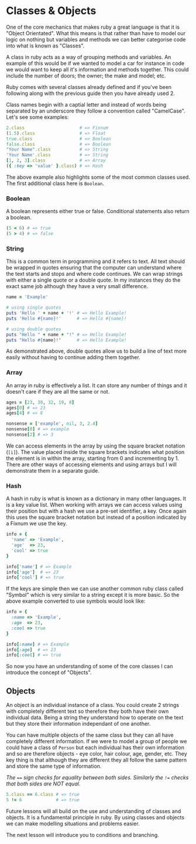 # Classes & Objects
One of the core mechanics that makes ruby a great language is that it is "Object Orientated". What this means is that rather than have to model our logic on nothing but variables and methods we can better categorise code into what is known as "Classes".

A class in ruby acts as a way of grouping methods and variables. An example of this would be if we wanted to model a car for instance in code we would want to keep all it's information and methods together. This could include the number of doors; the owner; the make and model; etc.

Ruby comes with several classes already defined and if you've been following along with the previous guide then you have already used 2.

Class names begin with a captial letter and instead of words being separated by an underscore they follow a convention called "CamelCase". Let's see some examples:

```ruby
2.class                     # => Fixnum
(1.5).class                 # => Float
true.class                  # => Boolean
false.class                 # => Boolean
"Your Name".class           # => String
'Your Name'.class           # => String
[1, 2, 3].class             # => Array
({ :key => 'value' }.class) # => Hash
```

The above example also highlights some of the most common classes used. The first additional class here is `Boolean`.

### Boolean
A boolean represents either true or false. Conditional statements also return a boolean.

```ruby
(5 < 6) # => true
(5 > 4) # => false
```

### String
This is a common term in programming and it refers to text. All text should be wrapped in quotes ensuring that the computer can understand where the text starts and stops and where code continues. We can wrap strings with either a single quote or a double quote. In my instances they do the exact same job although they have a very small difference.

```ruby
name = 'Example'

# using single quotes
puts 'Hello ' + name + '!' # => Hello Example!
puts 'Hello #{name}!'      # => Hello #{name}!

# using double quotes
puts "Hello " + name + "!" # => Hello Example!
puts "Hello #{name}!"      # => Hello Example!
```

As demonstrated above, double quotes allow us to build a line of text more easily without having to continue adding them together.

### Array
An array in ruby is effectively a list. It can store any number of things and it doesn't care if they are all the same or not.

```ruby
ages = [23, 30, 32, 19, 8]
ages[0] # => 23
ages[4] # => 8

nonsense = ['example', nil, 3, 2.4]
nonsense[0] # => example
nonsense[2] # => 3
```

We can access elements in the array by using the square bracket notation (`[i]`). The value placed inside the square brackets indicates what position the element is in within the array, starting from 0 and incrementing by 1. There are other ways of accessing elements and using arrays but I will demonstrate them in a separate guide.

### Hash
A hash in ruby is what is known as a dictionary in many other languages. It is a key value list. When working with arrays we can access values using their position but with a hash we use a pre-set identifier, a key. Once again this uses the square bracket notation but instead of a position indicated by a Fixnum we use the key.

```ruby
info = {
  'name' => 'Example',
  'age'  => 23,
  'cool' => true
}

info['name'] # => Example
info['age']  # => 23
info['cool'] # => true
```

If the keys are simple then we can use another common ruby class called "Symbol" which is very similar to a string except it is more basic. So the above example converted to use symbols would look like:

```ruby
info = {
  :name => 'Example',
  :age  => 23,
  :cool => true
}

info[:name] # => Example
info[:age]  # => 23
info[:cool] # => true
```

So now you have an understanding of some of the core classes I can introduce the concept of "Objects".

## Objects
An object is an individual instance of a class. You could create 2 strings with completely different text so therefore they both have their own individual data. Being a string they understand how to operate on the text but they store their information independant of one another.

You can have multiple objects of the same class but they can all have completely different information. If we were to model a group of people we could have a class of `Person` but each individual has their own information and so are therefore objects - eye color, hair colour, age, gender, etc. They key thing is that although they are different they all follow the same pattern and store the same type of information.

*The `==` sign checks for equality between both sides. Similarly the `!=` checks that both sides are NOT equal.*

```ruby
5.class == 6.class # => true
5 != 6             # => true
```

Future lessons will all build on the use and understanding of classes and objects. It is a fundamental principle in ruby. By using classes and objects we can make modelling situations and problems easier.

The next lesson will introduce you to conditions and branching.
